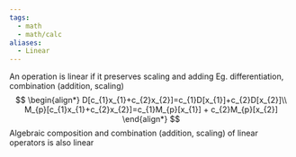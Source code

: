 ```yaml
---
tags:
  - math
  - math/calc
aliases:
  - Linear
---
```

An operation is linear if it preserves scaling and adding
Eg. differentiation, combination (addition, scaling)
$$
\begin{align*}
D[c_{1}x_{1}+c_{2}x_{2}]=c_{1}D[x_{1}]+c_{2}D[x_{2}]\\
M_{p}[c_{1}x_{1}+c_{2}x_{2}]=c_{1}M_{p}[x_{1}] + c_{2}M_{p}[x_{2}]
\end{align*}
$$
Algebraic composition and combination (addition, scaling) of linear operators is also linear